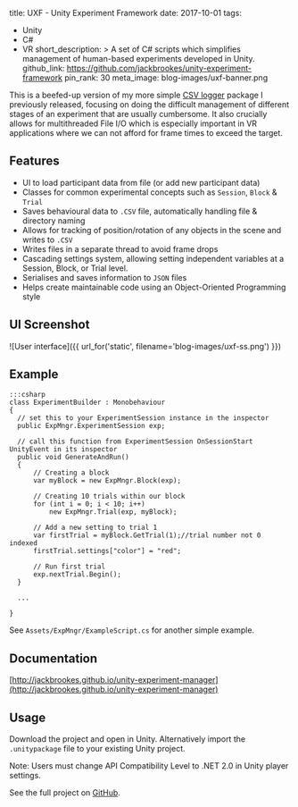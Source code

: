 title: UXF - Unity Experiment Framework 
date: 2017-10-01
tags:
  - Unity
  - C#
  - VR
short_description: >
  A set of C# scripts which simplifies management of human-based experiments developed in Unity.
github_link: https://github.com/jackbrookes/unity-experiment-framework
pin_rank: 30
meta_image: blog-images/uxf-banner.png

This is a beefed-up version of my more simple [CSV logger](/posts/unity-csv-logger-for-experiments/) package I previously released, focusing on doing the difficult management of different stages of an experiment that are usually cumbersome. It also crucially allows for multithreaded File I/O which is especially important in VR applications where we can not afford for frame times to exceed the target.

## Features

* UI to load participant data from file (or add new participant data)
* Classes for common experimental concepts such as `Session`, `Block` & `Trial`
* Saves behavioural data to `.CSV` file, automatically handling file & directory naming
* Allows for tracking of position/rotation of any objects in the scene and writes to `.CSV`
* Writes files in a separate thread to avoid frame drops
* Cascading settings system, allowing setting independent variables at a Session, Block, or Trial level.
* Serialises and saves information to `JSON` files
* Helps create maintainable code using an Object-Oriented Programming style

## UI Screenshot

![User interface]({{ url_for('static', filename='blog-images/uxf-ss.png') }})

## Example

    :::csharp
    class ExperimentBuilder : Monobehaviour
    {
      // set this to your ExperimentSession instance in the inspector
      public ExpMngr.ExperimentSession exp;
      
      // call this function from ExperimentSession OnSessionStart UnityEvent in its inspector
      public void GenerateAndRun() 
      {
          // Creating a block
          var myBlock = new ExpMngr.Block(exp); 

          // Creating 10 trials within our block
          for (int i = 0; i < 10; i++)
              new ExpMngr.Trial(exp, myBlock);

          // Add a new setting to trial 1
          var firstTrial = myBlock.GetTrial(1);//trial number not 0 indexed
          firstTrial.settings["color"] = "red";

          // Run first trial
          exp.nextTrial.Begin();
      }

      ...

    }

See `Assets/ExpMngr/ExampleScript.cs` for another simple example.

## Documentation

[http://jackbrookes.github.io/unity-experiment-manager](http://jackbrookes.github.io/unity-experiment-manager)

## Usage

Download the project and open in Unity. Alternatively import the ```.unitypackage``` file to your existing Unity project.

Note: Users must change API Compatibility Level to .NET 2.0 in Unity player settings. 

See the full project on [GitHub](https://github.com/jackbrookes/unity-experiment-manager).  
